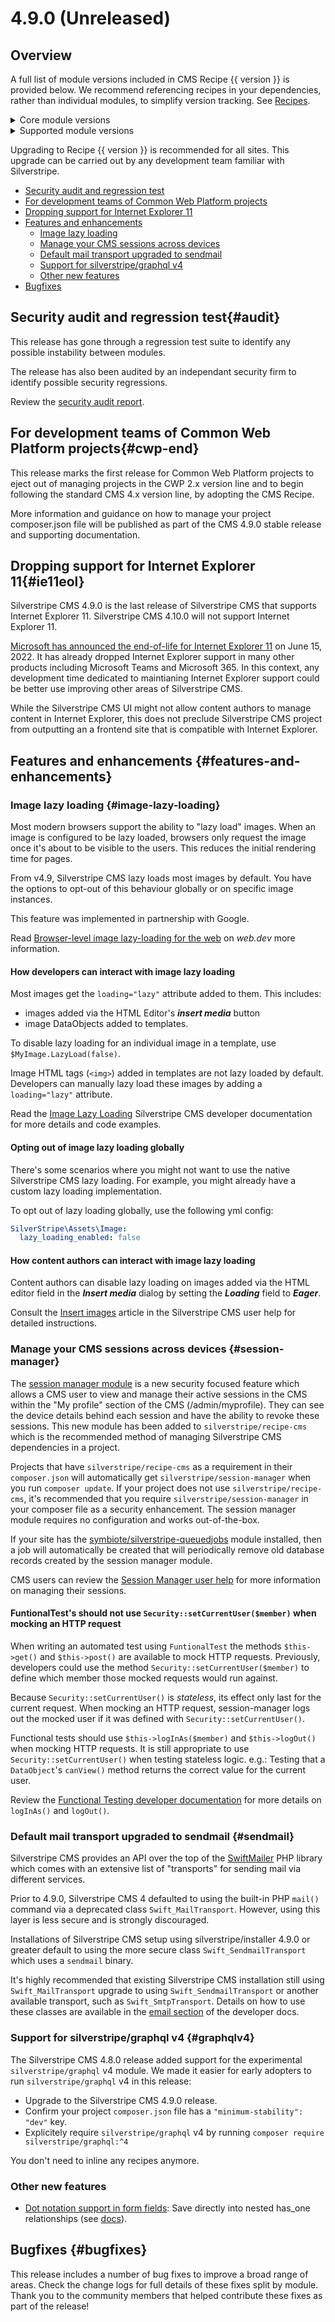 # 4.9.0 (Unreleased)

## Overview

A full list of module versions included in CMS Recipe {{ version }} is provided below. We recommend referencing recipes in your dependencies, rather than individual modules, to simplify version tracking. See [Recipes](/getting_started/).


<details>
<summary>Core module versions</summary>

| Module | Version |
| ------ | ------- |
| silverstripe/admin | 1.9.0 |
| silverstripe/asset-admin | 1.9.0 |
| silverstripe/assets | 1.9.0 |
| silverstripe/campaign-admin | 1.9.0 |
| silverstripe/cms | 1.9.0 |
| silverstripe/config | 1.2.0 |
| silverstripe/errorpage | 1.9.0 |
| silverstripe/framework | 4.9.0 |
| silverstripe/graphql | 3.6.0 |
| silverstripe/login-forms | 4.5.0 |
| silverstripe/mimevalidator | 2.2.0 |
| silverstripe/reports | 4.9.0 |
| silverstripe/session-manager | 1.1.0 |
| silverstripe/siteconfig | 4.9.0 |
| silverstripe/versioned | 1.9.0 |
| silverstripe/versioned-admin | 1.9.0 |
</details>

<details>
<summary>Supported module versions</summary>

| Module | Version |
| ------ | ------- |
| bringyourownideas/silverstripe-composer-update-checker | 2.0.3 |
| bringyourownideas/silverstripe-maintenance | 2.3.1 |
| cwp/agency-extensions | 2.5.0 |
| cwp/cwp | 2.8.0 |
| cwp/cwp-core | 2.8.0 |
| cwp/cwp-pdfexport | 1.2.0 |
| cwp/cwp-search | 1.5.0 |
| cwp/starter-theme | 3.2.0 |
| cwp/watea-theme | 3.1.0 |
| dnadesign/silverstripe-elemental | 4.7.0 |
| dnadesign/silverstripe-elemental-userforms | 3.0.0 |
| silverstripe/akismet | 4.1.0 |
| silverstripe/auditor | 2.3.0 |
| silverstripe/blog | 3.8.0 |
| silverstripe/ckan-registry | 1.3.0 |
| silverstripe/comment-notifications | 2.1.0 |
| silverstripe/comments | 3.6.0 |
| silverstripe/content-widget | 2.2.0 |
| silverstripe/contentreview | 4.3.0 |
| silverstripe/controllerpolicy | 2.2.0 |
| silverstripe/crontask | 2.3.0 |
| silverstripe/documentconverter | 2.1.1 |
| silverstripe/elemental-bannerblock | 2.3.0 |
| silverstripe/elemental-fileblock | 2.2.0 |
| silverstripe/environmentcheck | 2.3.0 |
| silverstripe/externallinks | 2.1.1 |
| silverstripe/fulltextsearch | 3.8.0 |
| silverstripe/gridfieldqueuedexport | 2.5.0 |
| silverstripe/html5 | 2.1.0 |
| silverstripe/hybridsessions | 2.3.0 |
| silverstripe/iframe | 2.1.0 |
| silverstripe/ldap | 1.2.1 |
| silverstripe/mfa | 4.4.0 |
| silverstripe/realme | 4.1.1 |
| silverstripe/registry | 2.3.0 |
| silverstripe/restfulserver | 2.3.0 |
| silverstripe/security-extensions | 4.1.0 |
| silverstripe/securityreport | 2.3.0 |
| silverstripe/segment-field | 2.4.0 |
| silverstripe/sharedraftcontent | 2.5.0 |
| silverstripe/sitewidecontent-report | 3.1.0 |
| silverstripe/spamprotection | 3.1.0 |
| silverstripe/spellcheck | 2.2.1 |
| silverstripe/subsites | 2.4.0 |
| silverstripe/tagfield | 2.7.0 |
| silverstripe/taxonomy | 2.2.0 |
| silverstripe/textextraction | 3.2.0 |
| silverstripe/totp-authenticator | 4.2.0 |
| silverstripe/userforms | 5.10.0 |
| silverstripe/versionfeed | 2.1.0 |
| silverstripe/webauthn-authenticator | 4.3.0 |
| silverstripe/widgets | 2.1.1 |
| symbiote/silverstripe-advancedworkflow | 5.5.0 |
| symbiote/silverstripe-multivaluefield | 5.1.0 |
| symbiote/silverstripe-queuedjobs | 4.8.0 |
| tractorcow/silverstripe-fluent | 4.5.1 |

</details>

Upgrading to Recipe {{ version }} is recommended for all sites. This upgrade can be carried out by any development team familiar with Silverstripe.

- [Security audit and regression test](#audit)
- [For development teams of Common Web Platform projects](#cwp-end)
- [Dropping support for Internet Explorer 11](#ie11eol)
- [Features and enhancements](#features-and-enhancements)
    - [Image lazy loading](#image-lazy-loading)
    - [Manage your CMS sessions across devices](#session-manager)
    - [Default mail transport upgraded to sendmail](#sendmail)
    - [Support for silverstripe/graphql v4](#graphqlv4)
    - [Other new features](#other-features)
- [Bugfixes](#bugfixes)

## Security audit and regression test{#audit}

This release has gone through a regression test suite to identify any possible instability between modules.

The release has also been audited by an independant security firm to identify possible security regressions.

Review the [security audit report](INSERT-LINK-TO-AUDIT).

## For development teams of Common Web Platform projects{#cwp-end}

This release marks the first release for Common Web Platform projects to eject out of managing projects in the CWP 2.x version line and to begin following the standard CMS 4.x version line, by adopting the CMS Recipe.

More information and guidance on how to manage your project composer.json file will be published as part of the CMS 4.9.0 stable release and supporting documentation.

## Dropping support for Internet Explorer 11{#ie11eol}

Silverstripe CMS 4.9.0 is the last release of Silverstripe CMS that supports Internet Explorer 11. Silverstripe CMS 4.10.0 will not support Internet Explorer 11.

[Microsoft has announced the end-of-life for Internet Explorer 11](https://blogs.windows.com/windowsexperience/2021/05/19/the-future-of-internet-explorer-on-windows-10-is-in-microsoft-edge/) on June 15, 2022. It has already dropped Internet Explorer support in many other products including Microsoft Teams and Microsoft 365. In this context, any development time dedicated to maintianing Internet Explorer support could be better use improving other areas of Silverstripe CMS.

While the Silverstripe CMS UI might not allow content authors to manage content in Internet Explorer, this does not preclude Silverstripe CMS project from outputting an a frontend site that is compatible with Internet Explorer.

## Features and enhancements {#features-and-enhancements}

### Image lazy loading {#image-lazy-loading}

Most modern browsers support the ability to "lazy load" images. When an image is configured to be 
lazy loaded, browsers only request the image once it's about to be visible to the users. This 
reduces the initial rendering time for pages. 

From v4.9, Silverstripe CMS lazy loads most images by default. You have the options to opt-out of this 
behaviour globally or on specific image instances.

This feature was implemented in partnership with Google.

Read [Browser-level image lazy-loading for the web](https://web.dev/browser-level-image-lazy-loading/)
on _web.dev_ more information.

#### How developers can interact with image lazy loading

Most images get the `loading="lazy"` attribute added to them. This includes:
- images added via the HTML Editor's ***insert media*** button
- image DataObjects added to templates.

To disable lazy loading for an individual image in a template, use `$MyImage.LazyLoad(false)`.

Image HTML tags (`<img>`) added in templates are not lazy loaded by default. Developers
can manually lazy load these images by adding a `loading="lazy"` attribute.

Read the [Image Lazy Loading](/Developer_Guides/Files/Images#lazy-loading) Silverstripe CMS developer 
documentation for more details and code examples.

#### Opting out of image lazy loading globally
There's some scenarios where you might not want to use the native Silverstripe CMS lazy loading. 
For example, you might already have a custom lazy loading implementation.

To opt out of lazy loading globally, use the following yml config:

```yml
SilverStripe\Assets\Image:
  lazy_loading_enabled: false
```

#### How content authors can interact with image lazy loading

Content authors can disable lazy loading on images added via the HTML editor field in the 
***Insert media*** dialog by setting the ***Loading*** field to ***Eager***.

Consult the [Insert images](https://userhelp.silverstripe.org/en/4/creating_pages_and_content/creating_and_editing_content/inserting_images/#lazy-loading)
article in the Silverstripe CMS user help for detailed instructions.

### Manage your CMS sessions across devices {#session-manager}

The [session manager module](https://github.com/silverstripe/silverstripe-session-manager) is a new security focused feature which allows a CMS user to view and manage their active sessions in the CMS within the "My profile" section of the CMS (/admin/myprofile). They can see the device details behind each session and have the ability to revoke these sessions. This new module has been added to `silverstripe/recipe-cms` which is the recommended method of managing Silverstripe CMS dependencies in a project.

Projects that have `silverstripe/recipe-cms` as a requirement in their `composer.json` will automatically get `silverstripe/session-manager` when you run `composer update`. If your project does not use `silverstripe/recipe-cms`, it's recommended that you require `silverstripe/session-manager` in your composer file as a security enhancement. The session manager module requires no configuration and works out-of-the-box.

If your site has the [symbiote/silverstripe-queuedjobs](https://github.com/symbiote/silverstripe-queuedjobs) module installed, then a job will automatically be created that will periodically remove old database records created by the session manager module.

CMS users can review the [Session Manager user help](https://userhelp.silverstripe.org/en/4/managing_your_website/session_manager/) for more information on managing their sessions.

#### FuntionalTest's should not use `Security::setCurrentUser($member)` when mocking an HTTP request

When writing an automated test using `FuntionalTest` the methods `$this->get()` and `$this->post()` are available to mock HTTP requests.  Previously, developers could use the method  `Security::setCurrentUser($member)` to define which member those mocked requests would run against.

Because `Security::setCurrentUser()` is *stateless*, its effect only last for the current request. When mocking an HTTP request, session-manager logs out the mocked user if it was defined with `Security::setCurrentUser()`.

Functional tests should use `$this->logInAs($member)` and `$this->logOut()` when mocking HTTP requests. It is still appropriate to use `Security::setCurrentUser()` when testing stateless logic. e.g.: Testing that a `DataObject`'s `canView()` method returns the correct value for the current user.

Review the [Functional Testing developer documentation](/developer_guides/testing/functional_testing/#loginas) for more details on `logInAs()` and `logOut()`.

### Default mail transport upgraded to sendmail {#sendmail}

Silverstripe CMS provides an API over the top of the [SwiftMailer](http://swiftmailer.org/) PHP library which comes with an extensive list of "transports" for sending mail via different services. 

Prior to 4.9.0, Silverstripe CMS 4 defaulted to using the built-in PHP `mail()` command via a deprecated class `Swift_MailTransport`. However, using this layer is less secure and is strongly discouraged.

Installations of Silverstripe CMS setup using silverstripe/installer 4.9.0 or greater default to using the more secure class `Swift_SendmailTransport` which uses a `sendmail` binary.

It's highly recommended that existing Silverstripe CMS installation still using `Swift_MailTransport` upgrade to using `Swift_SendmailTransport` or another available transport, such as `Swift_SmtpTransport`. Details on how to use these classes are available in the [email section](https://docs.silverstripe.org/en/4/developer_guides/email/) of the developer docs.

### Support for silverstripe/graphql v4 {#graphqlv4}

The Silverstripe CMS 4.8.0 release added support for the experimental `silverstripe/graphql` v4 module. We made it easier for early adopters to run `silverstripe/graphql` v4 in this release:

- Upgrade to the Silverstripe CMS 4.9.0 release.
- Confirm your project `composer.json` file has a `"minimum-stability": "dev"` key.
- Explicitely require `silverstripe/graphql` v4 by running `composer require silverstripe/graphql:^4`

You don't need to inline any recipes anymore.

### Other new features

* [Dot notation support in form fields](https://github.com/silverstripe/silverstripe-framework/pull/9192): Save directly into nested has_one relationships (see [docs](/developer_guides/forms/how_tos/handle_nested_data)).

## Bugfixes {#bugfixes}

This release includes a number of bug fixes to improve a broad range of areas. Check the change logs for full details of these fixes split by module. Thank you to the community members that helped contribute these fixes as part of the release!
